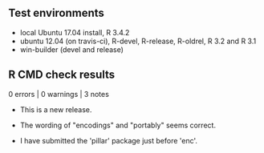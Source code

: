 ## Test environments
* local Ubuntu 17.04 install, R 3.4.2
* ubuntu 12.04 (on travis-ci), R-devel, R-release, R-oldrel, R 3.2 and R 3.1
* win-builder (devel and release)

## R CMD check results

0 errors | 0 warnings | 3 notes

* This is a new release.

* The wording of "encodings" and "portably" seems correct.

* I have submitted the 'pillar' package just before 'enc'.
